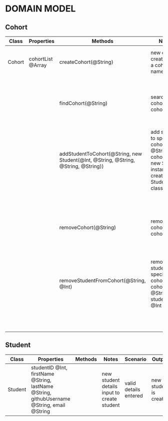 # DOMAIN MODEL

## Cohort

Class | Properties | Methods | Notes | Scenario | Output | Example
----- | ---------- | ------- | ----- | -------- | ------ | -------
| Cohort | cohortList @Array | createCohort(@String) | new cohort created with a cohort name | valid cohort name input (i.e. string) | return true, cohort added to cohortList | `createCohort("Cohort 1") => true, cohortList = [{name: "Cohort 1", students: []}]` |
| | | | | invalid cohort name input | throw error | `createCohort(1) => "cohort name must be a valid string"` |
| | | findCohort(@String) | search for cohort by cohort name | valid & existing cohort name input | return cohort as an object | `findCohort("Cohort 1") => {name: "Cohort 1", students: []}` |
| | | | | invalid cohort name input | throw error | `findCohort(1) => "cohort does not exist"` |
| | | addStudentToCohort(@String, new Student(@Int, @String, @String, @String, @String)) | add student to specific cohort. @String = cohortName, new Student instance created by Student class | valid & existing cohort name input, valid new Student | return true, cohortList updated | `addStudentToCohort("Cohort 1", 1) => true, cohortList = [{name: "Cohort 1", students: [{studentId: 1, firstName: "John", lastName: "Doe", githubUsername: "johndoe", email: "john@doe.com"}]}]` |
| | | | | invalid cohort name or student input | throw error | `addStudentToCohort(1, "hello") => "unable to add student to cohort, ensure cohort name and student are valid"` |
| | | removeCohort(@String) | remove cohort by cohortName | valid & existing cohort name input | return true, cohortList updated | `removeCohort("Cohort 1") => true, cohortList = []` |
| | | | | invalid cohort name input | throw error | `removeCohort(1) => "cohort does not exist, unable to remove cohort"` |
| | | removeStudentFromCohort(@String, @Int) | remove student from specific cohort using cohortName @String and studentId @Int | valid & existing cohort name input, valid studentId input  | return true, cohortList updated | `removeStudentFromCohort("Cohort 1, 1") => true, cohortList = [{name: "Cohort 1", students: []}]` |
| | | | | invalid cohort name/studentId input | throw error | `removeStudentFromCohort(1) => "unable to remove student to cohort, ensure cohort name and studentId are valid"` |

## Student

Class | Properties | Methods | Notes | Scenario | Output | Example
----- | ---------- | ------- | ----- | -------- | ------ | -------
| Student | studentID @Int, firstName @String, lastName @String, githubUsername @String, email @String | | new student details input to create student | valid details entered | new student is created | `const student1 = new Student(1, "John", "Doe", "johndoe", "john@doe.com")` |
